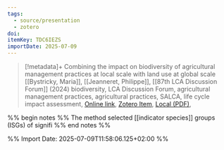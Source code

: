 ```yaml
---
tags:
  - source/presentation
  - zotero
doi: 
itemKey: TDC6IEZS
importDate: 2025-07-09
---
```

>[!metadata]+
> Combining the impact on biodiversity of agricultural management practices at local scale with land use at global scale
> [[Bystricky, Maria]], [[Jeanneret, Philippe]], 
> [[87th LCA Discussion Forum]] (2024)
> biodiversity, LCA Discussion Forum, agricultural management practices, agricultural practices, SALCA, life cycle impact assessment, 
> [Online link](https://lca-forum.ch/fileadmin/generic_lib/Resources/Public/Downloads/DF87/5_LCA-DF_Bystricky_SALCA-BD.pdf), [Zotero Item](zotero://select/library/items/TDC6IEZS), [Local (PDF)](file://C:/Users/aburg/Documents/references/zotero/storage/XXC97KGN/Bystricky_Combiningimpact.pdf), 

%% begin notes %%
The method selected [[indicator species]] groups (ISGs) of signifi
%% end notes %%

%% Import Date: 2025-07-09T11:58:06.125+02:00 %%
